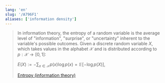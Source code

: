 ```yaml
---
lang: 'en'
slug: '/A796F1'
aliases: ['information density']
---
```


> In information theory, the entropy of a random variable is the average level of "information", "surprise", or "uncertainty" inherent to the variable's possible outcomes. Given a discrete random variable $X$, which takes values in the alphabet $\mathcal{X}$ and is distributed according to $p: \mathcal{X}\to[0, 1]$:
>
> $E(X) := -\sum_{x \in \mathcal{X}} p(x) \log p(x) = \mathbb{E}[-\log p(X)] ,$
>
> [Entropy (information theory)](<https://en.wikipedia.org/wiki/Entropy_(information_theory)>)

<head>
  <html lang="en-US"/>
</head>
